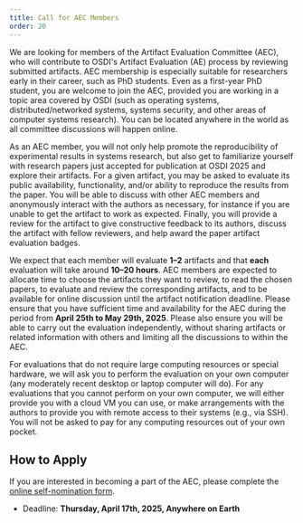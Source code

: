 ```yaml
---
title: Call for AEC Members
order: 20
---
```


We are looking for members of the Artifact Evaluation Committee (AEC), who will
contribute to OSDI's Artifact Evaluation (AE) process by reviewing submitted
artifacts.  AEC membership is especially suitable for researchers early in
their career, such as PhD students. Even as a first-year PhD student, you are
welcome to join the AEC, provided you are working in a topic area covered by
OSDI (such as operating systems, distributed/networked systems, systems
security, and other areas of computer systems research).  You can be located
anywhere in the world as all committee discussions will happen online.

As an AEC member, you will not only help promote the reproducibility of
experimental results in systems research, but also get to familiarize yourself
with research papers just accepted for publication at OSDI 2025 and explore
their artifacts.  For a given artifact, you may be asked to evaluate its public
availability, functionality, and/or ability to reproduce the results from the
paper.  You will be able to discuss with other AEC members and anonymously
interact with the authors as necessary, for instance if you are unable to get
the artifact to work as expected.  Finally, you will provide a review for the
artifact to give constructive feedback to its authors, discuss the artifact
with fellow reviewers, and help award the paper artifact evaluation badges.

We expect that each member will evaluate **1–2** artifacts and that **each**
evaluation will take around **10–20 hours**. AEC members are expected to
allocate time to choose the artifacts they want to review, to read the chosen
papers, to evaluate and review the corresponding artifacts, and to be available
for online discussion until the artifact notification deadline. Please ensure
that you have sufficient time and availability for the AEC during the period
from **April 25th to May 29th, 2025**.  Please also ensure you will be able to
carry out the evaluation independently, without sharing artifacts or related
information with others and limiting all the discussions to within the AEC.

For evaluations that do not require large computing resources or special
hardware, we will ask you to perform the evaluation on your own computer (any
moderately recent desktop or laptop computer will do). For any evaluations that
you cannot perform on your own computer, we will either provide you with a
cloud VM you can use, or make arrangements with the authors to provide you with
remote access to their systems (e.g., via SSH). You will not be asked to pay
for any computing resources out of your own pocket.

## How to Apply

If you are interested in becoming a part of the AEC, please complete the [online self-nomination form](https://forms.gle/187NkvkWyNtBHDsu5).

* Deadline: **Thursday, April 17th, 2025, Anywhere on Earth**
